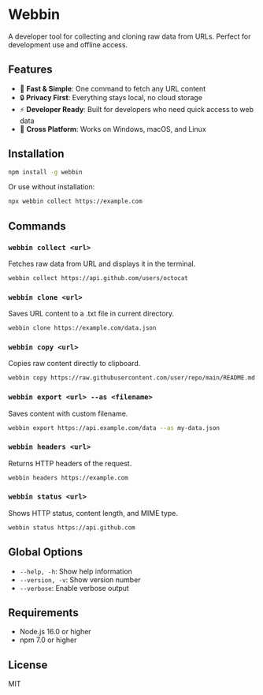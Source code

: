 # Webbin

A developer tool for collecting and cloning raw data from URLs. Perfect for development use and offline access.

## Features

- 🚀 **Fast & Simple**: One command to fetch any URL content
- 🔒 **Privacy First**: Everything stays local, no cloud storage
- ⚡ **Developer Ready**: Built for developers who need quick access to web data
- 📱 **Cross Platform**: Works on Windows, macOS, and Linux

## Installation

```bash
npm install -g webbin
```

Or use without installation:

```bash
npx webbin collect https://example.com
```

## Commands

### `webbin collect <url>`
Fetches raw data from URL and displays it in the terminal.

```bash
webbin collect https://api.github.com/users/octocat
```

### `webbin clone <url>`
Saves URL content to a .txt file in current directory.

```bash
webbin clone https://example.com/data.json
```

### `webbin copy <url>`
Copies raw content directly to clipboard.

```bash
webbin copy https://raw.githubusercontent.com/user/repo/main/README.md
```

### `webbin export <url> --as <filename>`
Saves content with custom filename.

```bash
webbin export https://api.example.com/data --as my-data.json
```

### `webbin headers <url>`
Returns HTTP headers of the request.

```bash
webbin headers https://example.com
```

### `webbin status <url>`
Shows HTTP status, content length, and MIME type.

```bash
webbin status https://api.github.com
```

## Global Options

- `--help, -h`: Show help information
- `--version, -v`: Show version number
- `--verbose`: Enable verbose output

## Requirements

- Node.js 16.0 or higher
- npm 7.0 or higher

## License

MIT
